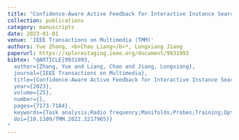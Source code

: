 ```yaml
---
title: "Confidence-Aware Active Feedback for Interactive Instance Search"
collection: publications
category: manuscripts
date: 2023-01-01
venue: 'IEEE Transactions on Multimedia (TMM)'
authors: Yue Zhang, <b>Chao Liang</b>*, Longxiang Jiang
paperurl: https://xplorestaging.ieee.org/document/9931993
bibtex: "@ARTICLE{9931993,
  author={Zhang, Yue and Liang, Chao and Jiang, Longxiang},
  journal={IEEE Transactions on Multimedia}, 
  title={Confidence-Aware Active Feedback for Interactive Instance Search}, 
  year={2023},
  volume={25},
  number={},
  pages={7173-7184},
  keywords={Task analysis;Radio frequency;Manifolds;Probes;Training;Optimization;Search problems;Active learning;Interactive instance search},
  doi={10.1109/TMM.2022.3217965}}
"
---
```

